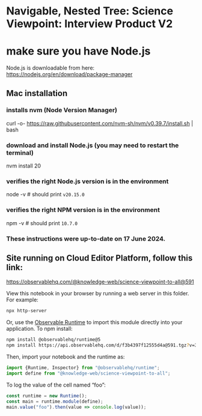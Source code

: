 # Navigable, Nested Tree:  Science Viewpoint: Interview Product V2

# make sure you have Node.js

Node.js is downloadable from here: https://nodejs.org/en/download/package-manager

## Mac installation
 
### installs nvm (Node Version Manager)
curl -o- https://raw.githubusercontent.com/nvm-sh/nvm/v0.39.7/install.sh | bash

### download and install Node.js (you may need to restart the terminal)
nvm install 20

### verifies the right Node.js version is in the environment
node -v # should print `v20.15.0`

### verifies the right NPM version is in the environment
npm -v # should print `10.7.0`

### These instructions were up-to-date on 17 June 2024.

## Site running on Cloud Editor Platform, follow this link:
https://observablehq.com/@knowledge-web/science-viewpoint-to-all@591

View this notebook in your browser by running a web server in this folder. For
example:

~~~sh
npx http-server
~~~

Or, use the [Observable Runtime](https://github.com/observablehq/runtime) to
import this module directly into your application. To npm install:

~~~sh
npm install @observablehq/runtime@5
npm install https://api.observablehq.com/d/f3b4397f12555d4a@591.tgz?v=3
~~~

Then, import your notebook and the runtime as:

~~~js
import {Runtime, Inspector} from "@observablehq/runtime";
import define from "@knowledge-web/science-viewpoint-to-all";
~~~

To log the value of the cell named “foo”:

~~~js
const runtime = new Runtime();
const main = runtime.module(define);
main.value("foo").then(value => console.log(value));
~~~
